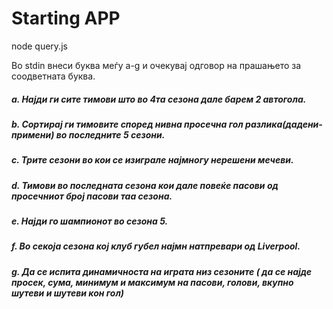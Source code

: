 # Starting APP
node query.js

Во stdin внеси буква меѓу a-g и очекувај одговор на прашањето за соодветната буква.


##### a. Најди ги сите тимови што во 4та сезона дале барем 2 автогола.
##### b. Сортирај ги тимовите според нивна просечна гол разлика(дадени-примени) во последните 5 сезони.
##### c. Трите сезони во кои се изиграле најмногу нерешени мечеви.
##### d. Тимови во последната сезона кои дале повеќе пасови од просечниот број пасови таа сезона.
##### e. Најди го шампионот во сезона 5.
##### f. Во секоја сезона кој клуб губел најмн натпревари од Liverpool.
##### g. Да се испита динамичноста на играта низ сезоните ( да се најде просек, сума, минимум и максимум на пасови, голови, вкупно шутеви и шутеви кон гол)
